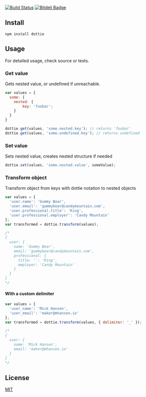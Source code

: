 [![Build Status](https://travis-ci.org/mickhansen/dottie.js.png)](https://travis-ci.org/mickhansen/dottie.js.png)
[![Bitdeli Badge](https://d2weczhvl823v0.cloudfront.net/mickhansen/dottie.js/trend.png)](https://bitdeli.com/free "Bitdeli Badge")

## Install
    npm install dottie

## Usage
For detailed usage, check source or tests.

### Get value
Gets nested value, or undefined if unreachable.

```js
var values = {
  some: {
    nested: {
        key: 'foobar';
    }
  }
}

dottie.get(values, 'some.nested.key'); // returns 'foobar'
dottie.get(values, 'some.undefined.key'); // returns undefined
```

### Set value
Sets nested value, creates nested structure if needed

```js
dottie.set(values, 'some.nested.value', someValue);
```

### Transform object
Transform object from keys with dottie notation to nested objects

```js
var values = {
  'user.name': 'Gummy Bear',
  'user.email': 'gummybear@candymountain.com',
  'user.professional.title': 'King',
  'user.professional.employer': 'Candy Mountain'
};
var transformed = dottie.transform(values);

/*
{
  user: {
    name: 'Gummy Bear',
    email: 'gummybear@candymountain.com',
    professional: {
      title: '': 'King',
      employer: 'Candy Mountain'
    }
  }
}
*/
```

#### With a custom delimiter

```js
var values = {
  'user_name': 'Mick Hansen',
  'user_email': 'maker@mhansen.io'
};
var transformed = dottie.transform(values, { delimiter: '_' });

/*
{
  user: {
    name: 'Mick Hansen',
    email: 'maker@mhansen.io'
  }
}
*/
```

## License

[MIT](https://github.com/mickhansen/dottie.js/blob/master/LICENSE)
